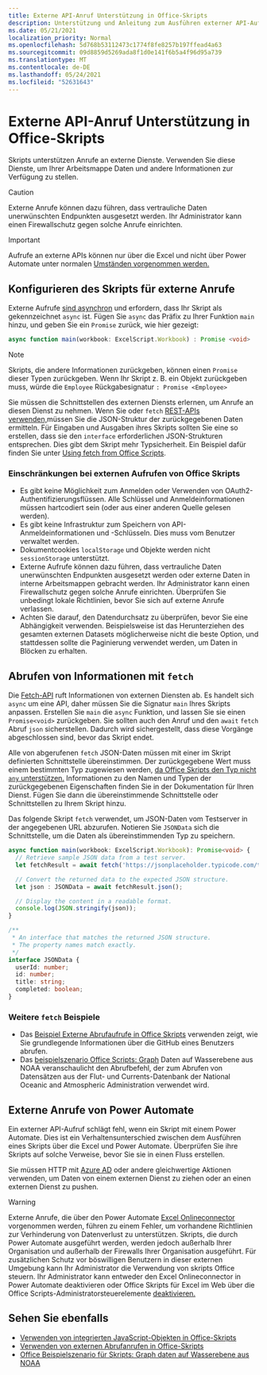 ```yaml
---
title: Externe API-Anruf Unterstützung in Office-Skripts
description: Unterstützung und Anleitung zum Ausführen externer API-Aufrufe in einem Office Skripts.
ms.date: 05/21/2021
localization_priority: Normal
ms.openlocfilehash: 5d768b53112473c1774f8fe8257b197ffead4a63
ms.sourcegitcommit: 09d8859d5269ada8f1d0e141f6b5a4f96d95a739
ms.translationtype: MT
ms.contentlocale: de-DE
ms.lasthandoff: 05/24/2021
ms.locfileid: "52631643"
---
```

# <a name="external-api-call-support-in-office-scripts"></a>Externe API-Anruf Unterstützung in Office-Skripts

Skripts unterstützen Anrufe an externe Dienste. Verwenden Sie diese Dienste, um Ihrer Arbeitsmappe Daten und andere Informationen zur Verfügung zu stellen.

> [!CAUTION]
> Externe Anrufe können dazu führen, dass vertrauliche Daten unerwünschten Endpunkten ausgesetzt werden. Ihr Administrator kann einen Firewallschutz gegen solche Anrufe einrichten.

> [!IMPORTANT]
> Aufrufe an externe APIs können nur über die Excel und nicht über Power Automate unter normalen [Umständen vorgenommen werden.](#external-calls-from-power-automate)

## <a name="configure-your-script-for-external-calls"></a>Konfigurieren des Skripts für externe Anrufe

Externe Aufrufe [sind asynchron](https://developer.mozilla.org/docs/Learn/JavaScript/Asynchronous/Async_await) und erfordern, dass Ihr Skript als gekennzeichnet `async` ist. Fügen Sie `async` das Präfix zu Ihrer Funktion `main` hinzu, und geben Sie ein `Promise` zurück, wie hier gezeigt:

```typescript
async function main(workbook: ExcelScript.Workbook) : Promise <void>
```

> [!NOTE]
> Skripts, die andere Informationen zurückgeben, können einen `Promise` dieser Typen zurückgeben. Wenn Ihr Skript z. B. ein Objekt zurückgeben muss, würde die `Employee` Rückgabesignatur `: Promise <Employee>`

Sie müssen die Schnittstellen des externen Diensts erlernen, um Anrufe an diesen Dienst zu nehmen. Wenn Sie oder `fetch` [REST-APIs verwenden,](https://wikipedia.org/wiki/Representational_state_transfer)müssen Sie die JSON-Struktur der zurückgegebenen Daten ermitteln. Für Eingaben und Ausgaben ihres Skripts sollten Sie eine so erstellen, dass sie den `interface` erforderlichen JSON-Strukturen entsprechen. Dies gibt dem Skript mehr Typsicherheit. Ein Beispiel dafür finden Sie unter [Using fetch from Office Scripts](../resources/samples/external-fetch-calls.md).

### <a name="limitations-with-external-calls-from-office-scripts"></a>Einschränkungen bei externen Aufrufen von Office Skripts

* Es gibt keine Möglichkeit zum Anmelden oder Verwenden von OAuth2-Authentifizierungsflüssen. Alle Schlüssel und Anmeldeinformationen müssen hartcodiert sein (oder aus einer anderen Quelle gelesen werden).
* Es gibt keine Infrastruktur zum Speichern von API-Anmeldeinformationen und -Schlüsseln. Dies muss vom Benutzer verwaltet werden.
* Dokumentcookies `localStorage` und Objekte werden nicht `sessionStorage` unterstützt.
* Externe Aufrufe können dazu führen, dass vertrauliche Daten unerwünschten Endpunkten ausgesetzt werden oder externe Daten in interne Arbeitsmappen gebracht werden. Ihr Administrator kann einen Firewallschutz gegen solche Anrufe einrichten. Überprüfen Sie unbedingt lokale Richtlinien, bevor Sie sich auf externe Anrufe verlassen.
* Achten Sie darauf, den Datendurchsatz zu überprüfen, bevor Sie eine Abhängigkeit verwenden. Beispielsweise ist das Herunterziehen des gesamten externen Datasets möglicherweise nicht die beste Option, und stattdessen sollte die Paginierung verwendet werden, um Daten in Blöcken zu erhalten.

## <a name="retrieve-information-with-fetch"></a>Abrufen von Informationen mit `fetch`

Die [Fetch-API](https://developer.mozilla.org/docs/Web/API/Fetch_API) ruft Informationen von externen Diensten ab. Es handelt sich `async` um eine API, daher müssen Sie die Signatur `main` Ihres Skripts anpassen. Erstellen Sie `main` die `async` Funktion, und lassen Sie sie einen `Promise<void>` zurückgeben. Sie sollten auch den Anruf und den `await` `fetch` Abruf `json` sicherstellen. Dadurch wird sichergestellt, dass diese Vorgänge abgeschlossen sind, bevor das Skript endet.

Alle von abgerufenen `fetch` JSON-Daten müssen mit einer im Skript definierten Schnittstelle übereinstimmen. Der zurückgegebene Wert muss einem bestimmten Typ zugewiesen werden, [da Office Skripts den Typ nicht `any` unterstützen.](typescript-restrictions.md#no-any-type-in-office-scripts) Informationen zu den Namen und Typen der zurückgegebenen Eigenschaften finden Sie in der Dokumentation für Ihren Dienst. Fügen Sie dann die übereinstimmende Schnittstelle oder Schnittstellen zu Ihrem Skript hinzu.

Das folgende Skript `fetch` verwendet, um JSON-Daten vom Testserver in der angegebenen URL abzurufen. Notieren Sie `JSONData` sich die Schnittstelle, um die Daten als übereinstimmenden Typ zu speichern.

```TypeScript
async function main(workbook: ExcelScript.Workbook): Promise<void> {
  // Retrieve sample JSON data from a test server.
  let fetchResult = await fetch('https://jsonplaceholder.typicode.com/todos/1');

  // Convert the returned data to the expected JSON structure.
  let json : JSONData = await fetchResult.json();

  // Display the content in a readable format.
  console.log(JSON.stringify(json));
}

/**
 * An interface that matches the returned JSON structure.
 * The property names match exactly.
 */
interface JSONData {
  userId: number;
  id: number;
  title: string;
  completed: boolean;
}
```

### <a name="other-fetch-samples"></a>Weitere `fetch` Beispiele

* Das [Beispiel Externe Abrufaufrufe in Office Skripts](../resources/samples/external-fetch-calls.md) verwenden zeigt, wie Sie grundlegende Informationen über die GitHub eines Benutzers abrufen.
* Das [beispielszenario Office Scripts: Graph](../resources/scenarios/noaa-data-fetch.md) Daten auf Wasserebene aus NOAA veranschaulicht den Abrufbefehl, der zum Abrufen von Datensätzen aus der Flut- und Currents-Datenbank der National Oceanic and Atmospheric Administration verwendet wird.

## <a name="external-calls-from-power-automate"></a>Externe Anrufe von Power Automate

Ein externer API-Aufruf schlägt fehl, wenn ein Skript mit einem Power Automate. Dies ist ein Verhaltensunterschied zwischen dem Ausführen eines Skripts über die Excel und Power Automate. Überprüfen Sie ihre Skripts auf solche Verweise, bevor Sie sie in einen Fluss erstellen.

Sie müssen HTTP mit [Azure AD](/connectors/webcontents/) oder andere gleichwertige Aktionen verwenden, um Daten von einem externen Dienst zu ziehen oder an einen externen Dienst zu pushen.

> [!WARNING]
> Externe Anrufe, die über den Power Automate [Excel Onlineconnector](/connectors/excelonlinebusiness) vorgenommen werden, führen zu einem Fehler, um vorhandene Richtlinien zur Verhinderung von Datenverlust zu unterstützen. Skripts, die durch Power Automate ausgeführt werden, werden jedoch außerhalb Ihrer Organisation und außerhalb der Firewalls Ihrer Organisation ausgeführt. Für zusätzlichen Schutz vor böswilligen Benutzern in dieser externen Umgebung kann Ihr Administrator die Verwendung von skripts Office steuern. Ihr Administrator kann entweder den Excel Onlineconnector in Power Automate deaktivieren oder Office Skripts für Excel im Web über die Office Scripts-Administratorsteuerelemente [deaktivieren.](/microsoft-365/admin/manage/manage-office-scripts-settings)

## <a name="see-also"></a>Sehen Sie ebenfalls

* [Verwenden von integrierten JavaScript-Objekten in Office-Skripts](javascript-objects.md)
* [Verwenden von externen Abrufanrufen in Office-Skripts](../resources/samples/external-fetch-calls.md)
* [Office Beispielszenario für Skripts: Graph daten auf Wasserebene aus NOAA](../resources/scenarios/noaa-data-fetch.md)
